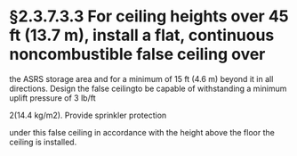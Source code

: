 # §2.3.7.3.3 For ceiling heights over 45 ft (13.7 m), install a flat, continuous noncombustible false ceiling over



the ASRS storage area and for a minimum of 15 ft (4.6 m) beyond it in all directions. Design the false ceilingto be capable of withstanding a minimum uplift pressure of 3 lb/ft

2(14.4 kg/m2). Provide sprinkler protection

under this false ceiling in accordance with the height above the floor the ceiling is installed.
